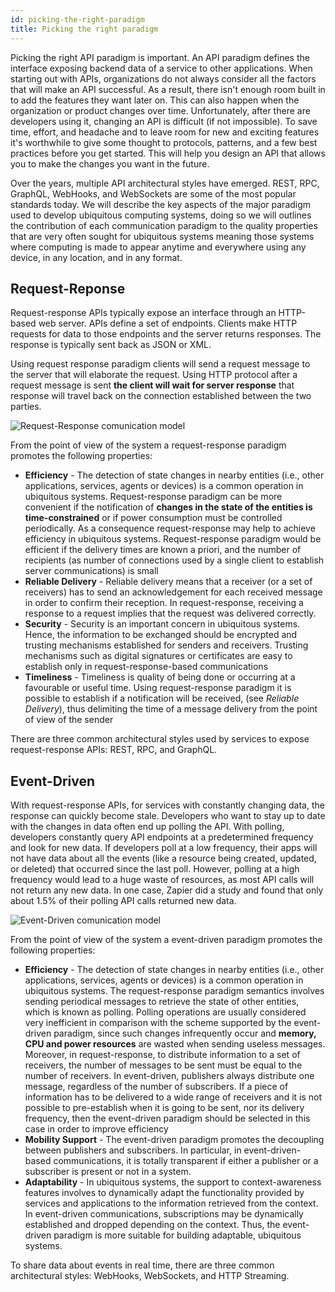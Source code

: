 ```yaml
---
id: picking-the-right-paradigm
title: Picking the right paradigm
---
```


Picking the right API paradigm is important. An API paradigm defines the interface exposing backend data of a service to other applications. When starting out with APIs, organizations do not always consider all the factors that will make an API successful. As a result, there isn't enough room built in to add the features they want later on. This can also happen when the organization or product changes over time. Unfortunately, after there are developers using it, changing an API is difficult (if not impossible). To save time, effort, and headache and to leave room for new and exciting features it's worthwhile to give some thought to protocols, patterns, and a few best practices before you get started. This will help you design an API that allows you to make the changes you want in the future. 

Over the years, multiple API architectural styles have emerged. REST, RPC, GraphQL, WebHooks, and WebSockets are some of the most popular standards today.  We will describe the key aspects of the major paradigm used to develop ubiquitous computing systems, doing so we will outlines the contribution of each communication paradigm to the quality  properties that are very often sought for ubiquitous systems meaning those systems where computing is made to appear anytime and everywhere using any device, in any location, and in any format.

## Request-Reponse

Request-response APIs typically expose an interface through an HTTP-based web server. APIs define a set of endpoints. Clients make HTTP requests for data to those endpoints and the server returns responses. The response is typically sent back as JSON or XML. 

Using request response paradigm clients will send a request message to the server that will elaborate the request. Using HTTP protocol after a request message is sent **the client will wait for server response** that  response will travel back on the connection established between the two parties.

![Request-Response comunication model](/img/api/request-response.svg)

From the point of view of the system a request-response paradigm promotes the following properties:

- **Efficiency** - The detection of state changes in nearby entities (i.e., other applications, services, agents or devices) is a common operation in ubiquitous systems. Request-response paradigm can be more convenient if the notification of **changes in the state of the entities is time-constrained** or if power consumption must be controlled periodically. As a consequence request-response may help to achieve efficiency in ubiquitous systems. Request-response paradigm would be efficient if the delivery times are known a priori, and the number of recipients (as number of connections used by a single client to establish server communications) is small
- **Reliable Delivery** - Reliable delivery means that a receiver (or a set of receivers) has to  send an acknowledgement for each received message in order to confirm  their reception. In request-response, receiving a response to a request implies that the request was delivered correctly.
- **Security** - Security is an important concern in ubiquitous systems. Hence, the  information to be exchanged should be encrypted and trusting mechanisms  established for senders and receivers. Trusting mechanisms such as digital signatures or certificates are easy to establish only in request-response-based communications
- **Timeliness** - Timeliness is quality of being done or occurring at a favourable or useful time. Using request-response paradigm it is possible to establish if a notification will be received, (see *Reliable Delivery*), thus delimiting the time of a message delivery from the point of view of the sender

There are three common architectural styles used by services to expose request-response APIs: REST, RPC, and GraphQL. 

## Event-Driven

With request-response APIs, for services with constantly changing data, the response can quickly become stale. Developers who want to stay up to date with the changes in data often end up polling the API. With polling, developers constantly query API endpoints at a predetermined frequency and look for new data. 
If developers poll at a low frequency, their apps will not have data about all the events (like a resource being created, updated, or deleted) that occurred since the last poll. However, polling at a high frequency would lead to a huge waste of resources, as most API calls will not return any new data. In one case, Zapier did a study and found that only about 1.5% of their polling API calls returned new data. 

![Event-Driven comunication model](/img/api/event-driven.svg)

From the point of view of the system a event-driven paradigm promotes the following properties:

- **Efficiency** - The detection of state changes in nearby entities (i.e., other applications, services, agents or devices) is a common operation in ubiquitous systems. The request-response paradigm semantics involves sending periodical messages to retrieve the state of other entities, which is known as polling. Polling operations are usually considered very inefficient in comparison with the scheme supported by the event-driven paradigm, since such changes infrequently occur and **memory, CPU and power resources** are wasted when sending useless messages. Moreover, in request-response, to distribute information to a set of receivers, the number of messages to be sent must be equal to the number of receivers. In event-driven, publishers always distribute one message, regardless of the number of subscribers. If a piece of information has to be delivered to a wide range of receivers and it is not possible to pre-establish when it is going to be sent, nor its delivery frequency, then the event-driven paradigm should be selected in this case in order to improve efficiency
- **Mobility Support** - The event-driven paradigm promotes the decoupling between publishers and  subscribers. In particular, in event-driven-based communications, it is  totally transparent if either a publisher or a subscriber is present or not in a system.
- **Adaptability** - In ubiquitous systems, the support to context-awareness features  involves to dynamically adapt the functionality provided by services and applications to the information retrieved from the context. In event-driven communications, subscriptions may be dynamically established  and dropped depending on the context. Thus, the event-driven paradigm is more  suitable for building adaptable, ubiquitous systems.

To share data about events in real time, there are three common architectural styles: WebHooks, WebSockets, and HTTP Streaming. 